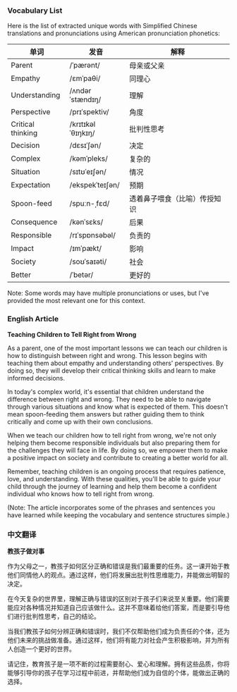 
### Vocabulary List
Here is the list of extracted unique words with Simplified Chinese translations and pronunciations using American pronunciation phonetics:

| 单词 | 发音 | 解释 |
|------|------|------|
| Parent | /ˈpærənt/ | 母亲或父亲 |
| Empathy | /ɛmˈpaθi/ | 同理心 |
| Understanding | /ʌndərˈstændɪŋ/ | 理解 |
| Perspective | /prɪˈspektiv/ | 角度 |
| Critical thinking | /krɪtɪkəl ˈθɪŋkɪŋ/ | 批判性思考 |
| Decision | /dɛsɪˈʃən/ | 决定 |
| Complex | /kəmˈpleks/ | 复杂的 |
| Situation | /sɪtʊˈeɪʃən/ | 情况 |
| Expectation | /ekspekˈteɪʃən/ | 预期 |
| Spoon-feed | /spuːn-ˌfɛd/ | 透着鼻子喂食（比喻）传授知识 |
| Consequence | /kənˈsɛks/ | 后果 |
| Responsible | /rɪˈspɒnsəbəl/ | 负责的 |
| Impact | /ɪmˈpækt/ | 影响 |
| Society | /soʊˈsaɪəti/ | 社会 |
| Better | /ˈbetər/ | 更好的 |

Note: Some words may have multiple pronunciations or uses, but I've provided the most relevant one for this context.

### English Article
**Teaching Children to Tell Right from Wrong**

As a parent, one of the most important lessons we can teach our children is how to distinguish between right and wrong. This lesson begins with teaching them about empathy and understanding others' perspectives. By doing so, they will develop their critical thinking skills and learn to make informed decisions.

In today's complex world, it's essential that children understand the difference between right and wrong. They need to be able to navigate through various situations and know what is expected of them. This doesn't mean spoon-feeding them answers but rather guiding them to think critically and come up with their own conclusions.

When we teach our children how to tell right from wrong, we're not only helping them become responsible individuals but also preparing them for the challenges they will face in life. By doing so, we empower them to make a positive impact on society and contribute to creating a better world for all.

Remember, teaching children is an ongoing process that requires patience, love, and understanding. With these qualities, you'll be able to guide your child through the journey of learning and help them become a confident individual who knows how to tell right from wrong.

(Note: The article incorporates some of the phrases and sentences you have learned while keeping the vocabulary and sentence structures simple.)

### 中文翻译
**教孩子做对事**

作为父母之一，教孩子如何区分正确和错误是我们最重要的任务。这一课开始于教他们同情他人的观点。通过这样，他们将发展出批判性思维能力，并能做出明智的决定。

在今天复杂的世界里，理解正确与错误的区别对于孩子们来说至关重要。他们需要能应对各种情况并知道自己应该做什么。这并不意味着给他们答案，而是要引导他们进行批判性思考，自己的结论。

当我们教孩子如何分辨正确和错误时，我们不仅帮助他们成为负责任的个体，还为他们未来的挑战做准备。通过这样，他们将有能力对社会产生积极影响，并为所有人创造一个更好的世界。

请记住，教育孩子是一项不断的过程需要耐心、爱心和理解。拥有这些品质，你将能够引导你的孩子在学习过程中前进，并帮助他们成为自信的个体，能做出正确的选择。
    